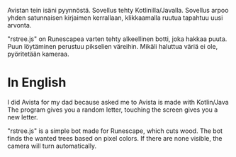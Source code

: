 Avistan tein isäni pyynnöstä.
Sovellus tehty Kotlinilla/Javalla.
Sovellus arpoo yhden satunnaisen kirjaimen kerrallaan, klikkaamalla ruutua tapahtuu uusi arvonta.

"rstree.js" on Runescapea varten tehty alkeellinen botti, joka hakkaa puuta.
Puun löytäminen perustuu pikselien väreihin. Mikäli haluttua väriä ei ole, pyöritetään kameraa.

# In English

I did Avista for my dad because asked me to
Avista is made with Kotlin/Java
The program gives you a random letter, touching the screen gives you a new letter.

"rstree.js" is a simple bot made for Runescape, which cuts wood.
The bot finds the wanted trees based on pixel colors. If there are none visible, the camera will turn automatically.
